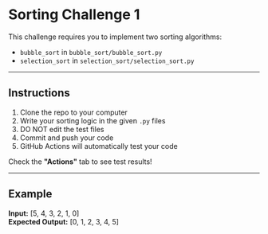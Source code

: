 # Sorting Challenge 1

This challenge requires you to implement two sorting algorithms:
- `bubble_sort` in `bubble_sort/bubble_sort.py`
- `selection_sort` in `selection_sort/selection_sort.py`

---

## Instructions

1. Clone the repo to your computer  
2. Write your sorting logic in the given `.py` files  
3. DO NOT edit the test files  
4. Commit and push your code  
5. GitHub Actions will automatically test your code  

Check the **"Actions"** tab to see test results!

---

## Example

**Input:** [5, 4, 3, 2, 1, 0]  
**Expected Output:** [0, 1, 2, 3, 4, 5]
